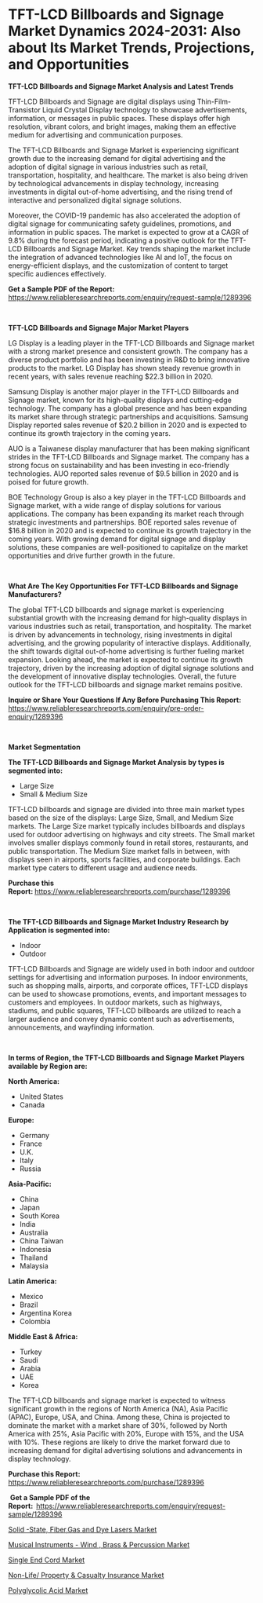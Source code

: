 <p><h1>TFT-LCD Billboards and Signage Market Dynamics 2024-2031: Also about Its Market Trends, Projections, and Opportunities</h1></p><p><strong>TFT-LCD Billboards and Signage Market Analysis and Latest Trends</strong></p>
<p><p>TFT-LCD Billboards and Signage are digital displays using Thin-Film-Transistor Liquid Crystal Display technology to showcase advertisements, information, or messages in public spaces. These displays offer high resolution, vibrant colors, and bright images, making them an effective medium for advertising and communication purposes.</p><p>The TFT-LCD Billboards and Signage Market is experiencing significant growth due to the increasing demand for digital advertising and the adoption of digital signage in various industries such as retail, transportation, hospitality, and healthcare. The market is also being driven by technological advancements in display technology, increasing investments in digital out-of-home advertising, and the rising trend of interactive and personalized digital signage solutions.</p><p>Moreover, the COVID-19 pandemic has also accelerated the adoption of digital signage for communicating safety guidelines, promotions, and information in public spaces. The market is expected to grow at a CAGR of 9.8% during the forecast period, indicating a positive outlook for the TFT-LCD Billboards and Signage Market. Key trends shaping the market include the integration of advanced technologies like AI and IoT, the focus on energy-efficient displays, and the customization of content to target specific audiences effectively.</p></p>
<p><strong>Get a Sample PDF of the Report:&nbsp;</strong> <a href="https://www.reliableresearchreports.com/enquiry/request-sample/1289396">https://www.reliableresearchreports.com/enquiry/request-sample/1289396</a></p>
<p>&nbsp;</p>
<p><strong>TFT-LCD Billboards and Signage Major Market Players</strong></p>
<p><p>LG Display is a leading player in the TFT-LCD Billboards and Signage market with a strong market presence and consistent growth. The company has a diverse product portfolio and has been investing in R&D to bring innovative products to the market. LG Display has shown steady revenue growth in recent years, with sales revenue reaching $22.3 billion in 2020.</p><p>Samsung Display is another major player in the TFT-LCD Billboards and Signage market, known for its high-quality displays and cutting-edge technology. The company has a global presence and has been expanding its market share through strategic partnerships and acquisitions. Samsung Display reported sales revenue of $20.2 billion in 2020 and is expected to continue its growth trajectory in the coming years.</p><p>AUO is a Taiwanese display manufacturer that has been making significant strides in the TFT-LCD Billboards and Signage market. The company has a strong focus on sustainability and has been investing in eco-friendly technologies. AUO reported sales revenue of $9.5 billion in 2020 and is poised for future growth.</p><p>BOE Technology Group is also a key player in the TFT-LCD Billboards and Signage market, with a wide range of display solutions for various applications. The company has been expanding its market reach through strategic investments and partnerships. BOE reported sales revenue of $16.8 billion in 2020 and is expected to continue its growth trajectory in the coming years. With growing demand for digital signage and display solutions, these companies are well-positioned to capitalize on the market opportunities and drive further growth in the future.</p></p>
<p>&nbsp;</p>
<p><strong>What Are The Key Opportunities For TFT-LCD Billboards and Signage Manufacturers?</strong></p>
<p><p>The global TFT-LCD billboards and signage market is experiencing substantial growth with the increasing demand for high-quality displays in various industries such as retail, transportation, and hospitality. The market is driven by advancements in technology, rising investments in digital advertising, and the growing popularity of interactive displays. Additionally, the shift towards digital out-of-home advertising is further fueling market expansion. Looking ahead, the market is expected to continue its growth trajectory, driven by the increasing adoption of digital signage solutions and the development of innovative display technologies. Overall, the future outlook for the TFT-LCD billboards and signage market remains positive.</p></p>
<p><strong>Inquire or Share Your Questions If Any Before Purchasing This Report:</strong> <a href="https://www.reliableresearchreports.com/enquiry/pre-order-enquiry/1289396">https://www.reliableresearchreports.com/enquiry/pre-order-enquiry/1289396</a></p>
<p>&nbsp;</p>
<p><strong>Market Segmentation</strong></p>
<p><strong>The TFT-LCD Billboards and Signage Market Analysis by types is segmented into:</strong></p>
<p><ul><li>Large Size</li><li>Small & Medium Size</li></ul></p>
<p><p>TFT-LCD billboards and signage are divided into three main market types based on the size of the displays: Large Size, Small, and Medium Size markets. The Large Size market typically includes billboards and displays used for outdoor advertising on highways and city streets. The Small market involves smaller displays commonly found in retail stores, restaurants, and public transportation. The Medium Size market falls in between, with displays seen in airports, sports facilities, and corporate buildings. Each market type caters to different usage and audience needs.</p></p>
<p><strong>Purchase this Report:&nbsp;</strong><a href="https://www.reliableresearchreports.com/purchase/1289396">https://www.reliableresearchreports.com/purchase/1289396</a></p>
<p>&nbsp;</p>
<p><strong>The TFT-LCD Billboards and Signage Market Industry Research by Application is segmented into:</strong></p>
<p><ul><li>Indoor</li><li>Outdoor</li></ul></p>
<p><p>TFT-LCD Billboards and Signage are widely used in both indoor and outdoor settings for advertising and information purposes. In indoor environments, such as shopping malls, airports, and corporate offices, TFT-LCD displays can be used to showcase promotions, events, and important messages to customers and employees. In outdoor markets, such as highways, stadiums, and public squares, TFT-LCD billboards are utilized to reach a larger audience and convey dynamic content such as advertisements, announcements, and wayfinding information.</p></p>
<p>&nbsp;</p>
<p><strong>In terms of Region, the TFT-LCD Billboards and Signage Market Players available by Region are:</strong></p>
<p>
    <p> <strong> North America: </strong>
        <ul>
            <li>United States</li>
            <li>Canada</li>
        </ul>
        </p> 
    <p> <strong> Europe: </strong>
        <ul>
            <li>Germany</li>
            <li>France</li>
            <li>U.K.</li>
            <li>Italy</li>
            <li>Russia</li>
        </ul>
        </p> 
    <p> <strong> Asia-Pacific: </strong>
        <ul>
            <li>China</li>
            <li>Japan</li>
            <li>South Korea</li>
            <li>India</li>
            <li>Australia</li>
            <li>China Taiwan</li>
            <li>Indonesia</li>
            <li>Thailand</li>
            <li>Malaysia</li>
        </ul>
        </p> 
    <p> <strong> Latin America: </strong>
        <ul>
            <li>Mexico</li>
            <li>Brazil</li>
            <li>Argentina Korea</li>
            <li>Colombia</li>
        </ul>
        </p> 
    <p> <strong> Middle East & Africa: </strong>
        <ul>
            <li>Turkey</li>
            <li>Saudi</li>
            <li>Arabia</li>
            <li>UAE</li>
            <li>Korea</li>
        </ul>
    </p>
    </p>
<p><p>The TFT-LCD billboards and signage market is expected to witness significant growth in the regions of North America (NA), Asia Pacific (APAC), Europe, USA, and China. Among these, China is projected to dominate the market with a market share of 30%, followed by North America with 25%, Asia Pacific with 20%, Europe with 15%, and the USA with 10%. These regions are likely to drive the market forward due to increasing demand for digital advertising solutions and advancements in display technology.</p></p>
<p><strong>Purchase this Report: </strong><a href="https://www.reliableresearchreports.com/purchase/1289396">https://www.reliableresearchreports.com/purchase/1289396</a></p>
<p>&nbsp;<strong>Get a Sample PDF of the Report:&nbsp;&nbsp;</strong><a href="https://www.reliableresearchreports.com/enquiry/request-sample/1289396">https://www.reliableresearchreports.com/enquiry/request-sample/1289396</a></p>
<p><strong></strong></p>
<p><p><a href="https://eight-handstand-8fb.notion.site/Solid-State-Fiber-Gas-and-Dye-Lasers-Market-Insights-Market-Players-and-Forecast-Till-2031-91e64684d25747f0aab72468cd5b1ad0">Solid -State, Fiber,Gas and Dye Lasers Market</a></p><p><a href="https://skillful-vermicelli-b89.notion.site/Musical-Instruments-Wind-Brass-Percussion-Market-Offers-Provide-Insightful-Data-for-the-Time-P-d95dd851135e41509afda5603dd1216e">Musical Instruments - Wind , Brass & Percussion Market</a></p><p><a href="https://view.publitas.com/reportprime-1/single-end-cord-market-size-and-growth-market-segmentation-regional-and-country-breakdowns-and-market-trends-for-period-from-2024-2031/">Single End Cord Market</a></p><p><a href="https://simplistic-meeting-7ee.notion.site/Non-Life-Property-Casualty-Insurance-Market-Size-Reflecting-a-Forecast-Till-2031-Market-By-Type--60386d7bae8749c2984ce477d88525cf">Non-Life/ Property & Casualty Insurance Market</a></p><p><a href="https://view.publitas.com/reportprime-1/polyglycolic-acid-market-size-market-trends-and-growth-outlook-forecasted-for-period-from-2024-to-2031/">Polyglycolic Acid Market</a></p></p>